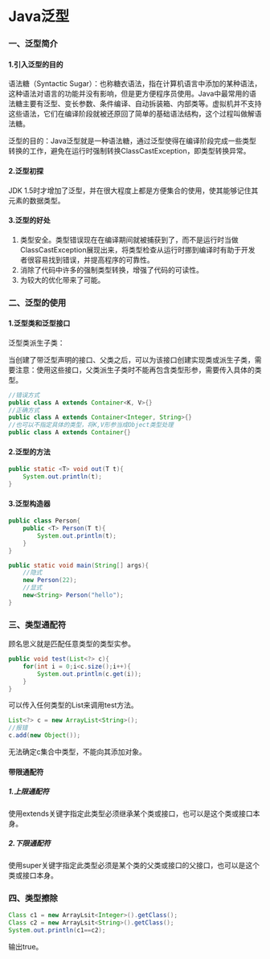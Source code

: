 # Java泛型

### 一、泛型简介

#### 1.引入泛型的目的

语法糖（Syntactic Sugar）：也称糖衣语法，指在计算机语言中添加的某种语法，这种语法对语言的功能并没有影响，但是更方便程序员使用。Java中最常用的语法糖主要有泛型、变长参数、条件编译、自动拆装箱、内部类等。虚拟机并不支持这些语法，它们在编译阶段就被还原回了简单的基础语法结构，这个过程叫做解语法糖。

泛型的目的：Java泛型就是一种语法糖，通过泛型使得在编译阶段完成一些类型转换的工作，避免在运行时强制转换ClassCastException，即类型转换异常。

#### 2.泛型初探

JDK 1.5时才增加了泛型，并在很大程度上都是方便集合的使用，使其能够记住其元素的数据类型。

#### 3.泛型的好处

1. 类型安全。类型错误现在在编译期间就被捕获到了，而不是运行时当做ClassCastException展现出来，将类型检查从运行时挪到编译时有助于开发者很容易找到错误，并提高程序的可靠性。
2. 消除了代码中许多的强制类型转换，增强了代码的可读性。
3. 为较大的优化带来了可能。

### 二、泛型的使用

#### 1.泛型类和泛型接口

泛型类派生子类：

当创建了带泛型声明的接口、父类之后，可以为该接口创建实现类或派生子类，需要注意：使用这些接口，父类派生子类时不能再包含类型形参，需要传入具体的类型。

```java
//错误方式
public class A extends Container<K, V>{}
//正确方式
public class A extends Container<Integer, String>{}
//也可以不指定具体的类型，将K,V形参当成Object类型处理
public class A extends Container{}
```

#### 2.泛型的方法

```java
public static <T> void out(T t){
    System.out.println(t);
}
```

#### 3.泛型构造器

```java
public class Person{
    public <T> Person(T t){
        System.out.println(t);
    }
}

public static void main(String[] args){
    //隐式
    new Person(22);
    //显式
    new<String> Person("hello"); 
}
```

### 三、类型通配符

顾名思义就是匹配任意类型的类型实参。

```java
public void test(List<?> c){
    for(int i = 0;i<c.size();i++){
        System.out.println(c.get(i));
    }
}
```

可以传入任何类型的List来调用test方法。

```java
List<?> c = new ArrayList<String>();
//报错
c.add(new Object());
```

无法确定c集合中类型，不能向其添加对象。

#### 带限通配符

##### 1.上限通配符

使用extends关键字指定此类型必须继承某个类或接口，也可以是这个类或接口本身。

##### 2.下限通配符

使用super关键字指定此类型必须是某个类的父类或接口的父接口，也可以是这个类或接口本身。

### 四、类型擦除

```java
Class c1 = new ArrayLsit<Integer>().getClass();
Class c2 = new ArrayLsit<String>().getClass();
System.out.println(c1==c2);
```

输出true。